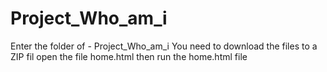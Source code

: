 # Project_Who_am_i
Enter the folder of - Project_Who_am_i
You need to download the files to a ZIP fil
open the file home.html
then run the home.html file
